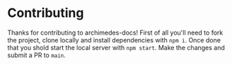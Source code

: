 # Contributing

Thanks for contributing to archimedes-docs! First of all you'll need to fork the project, clone locally and install dependencies with `npm i`. Once done that you shold start the local server with `npm start`. Make the changes and submit a PR to `main`.
